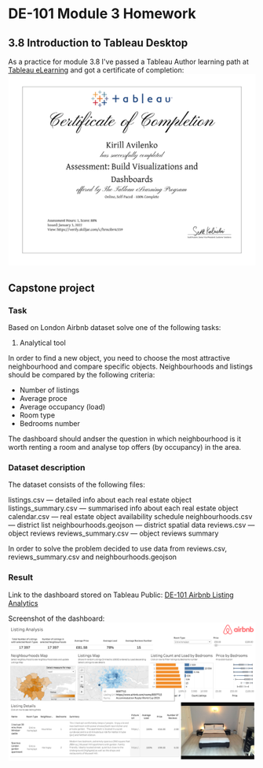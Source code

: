# DE-101 Module 3 Homework

## 3.8 Introduction to Tableau Desktop

As a practice for module 3.8 I've passed a Tableau Author learning path at [Tableau eLearning](https://elearning.tableau.com) and got a certificate of completion:
![](./images/Tableau%20Author%20Certificate.jpeg)


## Capstone project

### Task

Based on London Airbnb dataset solve one of the following tasks:

1. Analytical tool

In order to find a new object, you need to choose the most attractive neighbourhood and compare specific objects. Neighbourhoods and listings should be compared by the following criteria:

- Number of listings
- Average proce
- Average occupancy (load)
- Room type
- Bedrooms number

The dashboard should andser the question in which neighbourhood is it worth renting a room and analyse top offers (by occupancy) in the area.

### Dataset description

The dataset consists of the following files:

listings.csv — detailed info about each real estate object
listings_summary.csv — summarised info about each real estate object
calendar.csv — real estate object availability schedule
neighbourhoods.csv — district list
neighbourhoods.geojson — district spatial data
reviews.csv — object reviews
reviews_summary.csv — object reviews summary

In order to solve the problem decided to use data from reviews.csv, reviews_summary.csv and neighbourhoods.geojson

### Result

Link to the dashboard stored on Tableau Public: [DE-101 Airbnb Listing Analytics](https://public.tableau.com/app/profile/kirill.avilenko8209/viz/DE-101AirbnbListingsAnalysis/ListingAnalysis)

Screenshot of the dashboard:
![](./images/dashboard.png)


